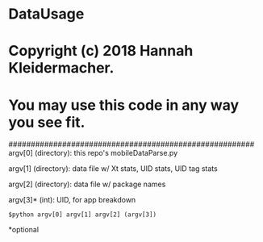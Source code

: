 # DataUsage
#### #######################################################
#      Copyright (c) 2018 Hannah Kleidermacher.       #
#   You may use this code in any way you see fit.     #
#######################################################
argv[0] (directory): this repo's mobileDataParse.py

argv[1] (directory): data file w/ Xt stats, UID stats, UID tag stats

argv[2] (directory): data file w/ package names

argv[3]* (int): UID, for app breakdown

```
$python argv[0] argv[1] argv[2] (argv[3])
```
*optional
